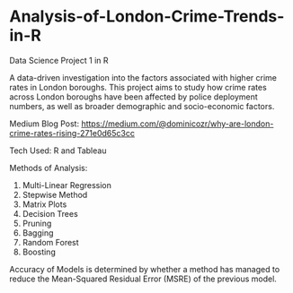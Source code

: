 # Analysis-of-London-Crime-Trends-in-R
Data Science Project 1 in R

A data-driven investigation into the factors associated with higher crime rates in London boroughs.
This project aims to study how crime rates across London boroughs have been affected by police deployment numbers, as well as broader demographic and socio-economic factors.

Medium Blog Post: https://medium.com/@dominicozr/why-are-london-crime-rates-rising-271e0d65c3cc

Tech Used: R and Tableau

Methods of Analysis:
1. Multi-Linear Regression
2. Stepwise Method
3. Matrix Plots
4. Decision Trees
5. Pruning
6. Bagging
7. Random Forest
8. Boosting

Accuracy of Models is determined by whether a method has managed to reduce the Mean-Squared Residual Error (MSRE) of the previous model.
